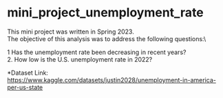 # mini_project_unemployment_rate

This mini project was written in Spring 2023. \
The objective of this analysis was to address the following questions:\

1 Has the unemployment rate been decreasing in recent years?\
2. How low is the U.S. unemployment rate in 2022?

*Dataset Link: https://www.kaggle.com/datasets/justin2028/unemployment-in-america-per-us-state
